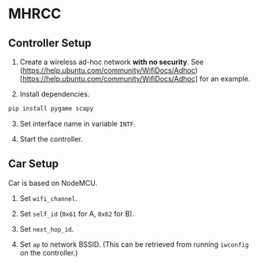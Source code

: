 # MHRCC

## Controller Setup

1. Create a wireless ad-hoc network **with no security**. See (https://help.ubuntu.com/community/WifiDocs/Adhoc)[https://help.ubuntu.com/community/WifiDocs/Adhoc] for an example.

2. Install dependencies.

  ```sh
  pip install pygame scapy
  ```

3. Set interface name in variable `INTF`.

4. Start the controller.

## Car Setup

Car is based on NodeMCU.

1. Set `wifi_channel`.

2. Set `self_id` (`0x61` for A, `0x62` for B).

3. Set `next_hop_id`.

4. Set `ap` to network BSSID. (This can be retrieved from running `iwconfig` on the controller.)
